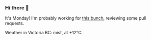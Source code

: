 ### Hi there :wave:

It's Monday! I'm probably working for [this bunch](https://github.com/kohofinancial), reviewing some pull requests.

Weather in Victoria BC: mist, at +12°C.
